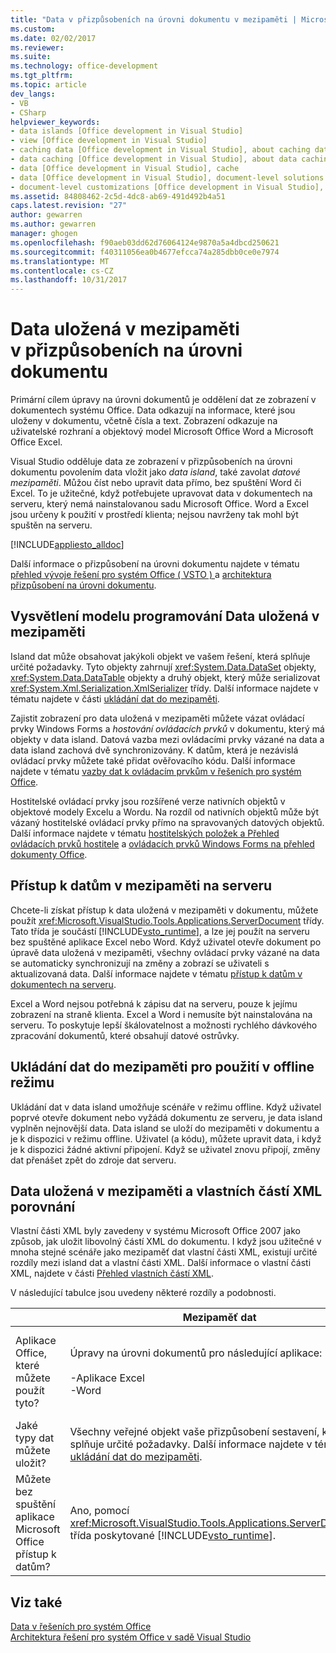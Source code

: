 ```yaml
---
title: "Data v přizpůsobeních na úrovni dokumentu v mezipaměti | Microsoft Docs"
ms.custom: 
ms.date: 02/02/2017
ms.reviewer: 
ms.suite: 
ms.technology: office-development
ms.tgt_pltfrm: 
ms.topic: article
dev_langs:
- VB
- CSharp
helpviewer_keywords:
- data islands [Office development in Visual Studio]
- view [Office development in Visual Studio]
- caching data [Office development in Visual Studio], about caching data
- data caching [Office development in Visual Studio], about data caching
- data [Office development in Visual Studio], cache
- data [Office development in Visual Studio], document-level solutions
- document-level customizations [Office development in Visual Studio], data model
ms.assetid: 84808462-2c5d-4dc8-ab69-491d492b4a51
caps.latest.revision: "27"
author: gewarren
ms.author: gewarren
manager: ghogen
ms.openlocfilehash: f90aeb03dd62d76064124e9870a5a4dbcd250621
ms.sourcegitcommit: f40311056ea0b4677efcca74a285dbb0ce0e7974
ms.translationtype: MT
ms.contentlocale: cs-CZ
ms.lasthandoff: 10/31/2017
---
```

# <a name="cached-data-in-document-level-customizations"></a>Data uložená v mezipaměti v přizpůsobeních na úrovni dokumentu
  Primární cílem úpravy na úrovni dokumentů je oddělení dat ze zobrazení v dokumentech systému Office. Data odkazují na informace, které jsou uloženy v dokumentu, včetně čísla a text. Zobrazení odkazuje na uživatelské rozhraní a objektový model Microsoft Office Word a Microsoft Office Excel.  
  
 Visual Studio odděluje data ze zobrazení v přizpůsobeních na úrovni dokumentu povolením data vložit jako *data island*, také zavolat *datové mezipaměti*. Můžou číst nebo upravit data přímo, bez spuštění Word či Excel. To je užitečné, když potřebujete upravovat data v dokumentech na serveru, který nemá nainstalovanou sadu Microsoft Office. Word a Excel jsou určeny k použití v prostředí klienta; nejsou navrženy tak mohl být spuštěn na serveru.  
  
 [!INCLUDE[appliesto_alldoc](../vsto/includes/appliesto-alldoc-md.md)]  
  
 Další informace o přizpůsobení na úrovni dokumentu najdete v tématu [přehled vývoje řešení pro systém Office &#40; VSTO &#41; ](../vsto/office-solutions-development-overview-vsto.md) a [architektura přizpůsobení na úrovni dokumentu](../vsto/architecture-of-document-level-customizations.md).  
  
## <a name="understanding-the-cached-data-programming-model"></a>Vysvětlení modelu programování Data uložená v mezipaměti  
 Island dat může obsahovat jakýkoli objekt ve vašem řešení, která splňuje určité požadavky. Tyto objekty zahrnují <xref:System.Data.DataSet> objekty, <xref:System.Data.DataTable> objekty a druhý objekt, který může serializovat <xref:System.Xml.Serialization.XmlSerializer> třídy. Další informace najdete v tématu najdete v části [ukládání dat do mezipaměti](../vsto/caching-data.md).  
  
 Zajistit zobrazení pro data uložená v mezipaměti můžete vázat ovládací prvky Windows Forms a *hostování ovládacích prvků* v dokumentu, který má objekty v data island. Datová vazba mezi ovládacími prvky vázané na data a data island zachová dvě synchronizovány. K datům, která je nezávislá ovládací prvky můžete také přidat ověřovacího kódu. Další informace najdete v tématu [vazby dat k ovládacím prvkům v řešeních pro systém Office](../vsto/binding-data-to-controls-in-office-solutions.md).  
  
 Hostitelské ovládací prvky jsou rozšířené verze nativních objektů v objektové modely Excelu a Wordu. Na rozdíl od nativních objektů může být vázaný hostitelské ovládací prvky přímo na spravovaných datových objektů. Další informace najdete v tématu [hostitelských položek a Přehled ovládacích prvků hostitele](../vsto/host-items-and-host-controls-overview.md) a [ovládacích prvků Windows Forms na přehled dokumenty Office](../vsto/windows-forms-controls-on-office-documents-overview.md).  
  
## <a name="accessing-cached-data-on-the-server"></a>Přístup k datům v mezipaměti na serveru  
 Chcete-li získat přístup k data uložená v mezipaměti v dokumentu, můžete použít <xref:Microsoft.VisualStudio.Tools.Applications.ServerDocument> třídy. Tato třída je součástí [!INCLUDE[vsto_runtime](../vsto/includes/vsto-runtime-md.md)], a lze jej použít na serveru bez spuštěné aplikace Excel nebo Word. Když uživatel otevře dokument po úpravě data uložená v mezipaměti, všechny ovládací prvky vázané na data se automaticky synchronizují na změny a zobrazí se uživateli s aktualizovaná data. Další informace najdete v tématu [přístup k datům v dokumentech na serveru](../vsto/accessing-data-in-documents-on-the-server.md).  
  
 Excel a Word nejsou potřebná k zápisu dat na serveru, pouze k jejímu zobrazení na straně klienta. Excel a Word i nemusíte být nainstalována na serveru. To poskytuje lepší škálovatelnost a možnosti rychlého dávkového zpracování dokumentů, které obsahují datové ostrůvky.  
  
## <a name="data-caching-for-offline-use"></a>Ukládání dat do mezipaměti pro použití v offline režimu  
 Ukládání dat v data island umožňuje scénáře v režimu offline. Když uživatel poprvé otevře dokument nebo vyžádá dokumentu ze serveru, je data island vyplněn nejnovější data. Data island se uloží do mezipaměti v dokumentu a je k dispozici v režimu offline. Uživatel (a kódu), můžete upravit data, i když je k dispozici žádné aktivní připojení. Když se uživatel znovu připojí, změny dat přenášet zpět do zdroje dat serveru.  
  
## <a name="cached-data-and-custom-xml-parts-compared"></a>Data uložená v mezipaměti a vlastních částí XML porovnání  
 Vlastní části XML byly zavedeny v systému Microsoft Office 2007 jako způsob, jak uložit libovolný částí XML do dokumentu. I když jsou užitečné v mnoha stejné scénáře jako mezipaměť dat vlastní části XML, existují určité rozdíly mezi island dat a vlastní části XML. Další informace o vlastní části XML, najdete v části [Přehled vlastních částí XML](../vsto/custom-xml-parts-overview.md).  
  
 V následující tabulce jsou uvedeny některé rozdíly a podobnosti.  
  
||Mezipaměť dat|Vlastní části XML|  
|-|----------------|----------------------|  
|Aplikace Office, které můžete použít tyto?|Úpravy na úrovni dokumentů pro následující aplikace:<br /><br /> -Aplikace Excel<br />-Word|Řešení úrovni dokumentu a úrovni aplikace pro následující aplikace:<br /><br /> -Aplikace Excel<br />-PowerPoint<br />-Word|  
|Jaké typy dat můžete uložit?|Všechny veřejné objekt vaše přizpůsobení sestavení, která splňuje určité požadavky. Další informace najdete v tématu [ukládání dat do mezipaměti](../vsto/caching-data.md).|Žádná data XML.|  
|Můžete bez spuštění aplikace Microsoft Office přístup k datům?|Ano, pomocí <xref:Microsoft.VisualStudio.Tools.Applications.ServerDocument> třída poskytované [!INCLUDE[vsto_runtime](../vsto/includes/vsto-runtime-md.md)].|Ano, s použitím třídy v <xref:System.IO.Packaging> obor názvů, nebo pomocí otevřete SDK formátu XML.|  
  
## <a name="see-also"></a>Viz také  
 [Data v řešeních pro systém Office](../vsto/data-in-office-solutions.md)   
 [Architektura řešení pro systém Office v sadě Visual Studio](../vsto/architecture-of-office-solutions-in-visual-studio.md)  
  
  